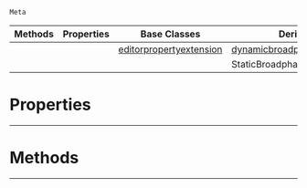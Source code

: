  `Meta`

|Methods|Properties|Base Classes|Derived Classes|
|---|---|---|---|
| | |[editorpropertyextension](https://github.com/dragonCASTjosh/PlasmaDocs/blob/master/code_reference/class_reference/editorpropertyextension.markdown)|[dynamicbroadphasepropertyextension](https://github.com/dragonCASTjosh/PlasmaDocs/blob/master/code_reference/class_reference/dynamicbroadphasepropertyextension.markdown)|
| | | |StaticBroadphasePropertyExtension|


 #  Properties


---  
 #  Methods


---  
 

 